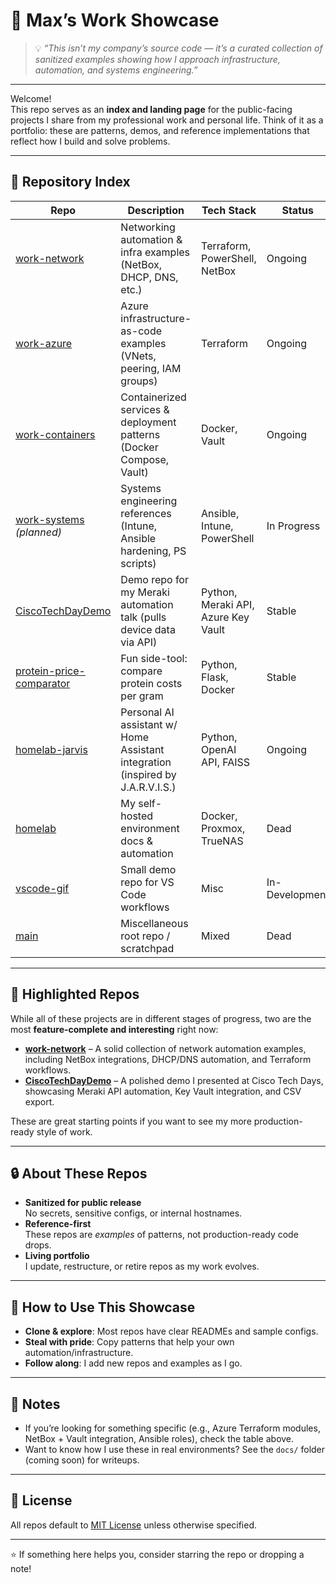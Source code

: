 # 🧰 Max’s Work Showcase

> 💡 *“This isn’t my company’s source code — it’s a curated collection of sanitized examples showing how I approach infrastructure, automation, and systems engineering.”*

---

Welcome!  
This repo serves as an **index and landing page** for the public-facing projects I share from my professional work and personal life. 
Think of it as a portfolio: these are patterns, demos, and reference implementations that reflect how I build and solve problems.

---

## 📂 Repository Index

| Repo | Description | Tech Stack | Status |
|------|-------------|------------|--------|
| [work-network](https://github.com/maxthomas95/work-network) | Networking automation & infra examples (NetBox, DHCP, DNS, etc.) | Terraform, PowerShell, NetBox | Ongoing |
| [work-azure](https://github.com/maxthomas95/work-azure) | Azure infrastructure-as-code examples (VNets, peering, IAM groups) | Terraform | Ongoing |
| [work-containers](https://github.com/maxthomas95/work-containers) | Containerized services & deployment patterns (Docker Compose, Vault) | Docker, Vault | Ongoing |
| [work-systems](https://github.com/maxthomas95/work-systems) *(planned)* | Systems engineering references (Intune, Ansible hardening, PS scripts) | Ansible, Intune, PowerShell | In Progress |
| [CiscoTechDayDemo](https://github.com/maxthomas95/CiscoTechDayDemo) | Demo repo for my Meraki automation talk (pulls device data via API) | Python, Meraki API, Azure Key Vault | Stable |
| [protein-price-comparator](https://github.com/maxthomas95/protein-price-comparator) | Fun side-tool: compare protein costs per gram | Python, Flask, Docker | Stable |
| [homelab-jarvis](https://github.com/maxthomas95/homelab-jarvis) | Personal AI assistant w/ Home Assistant integration (inspired by J.A.R.V.I.S.) | Python, OpenAI API, FAISS | Ongoing |
| [homelab](https://github.com/maxthomas95/homelab) | My self-hosted environment docs & automation | Docker, Proxmox, TrueNAS | Dead |
| [vscode-gif](https://github.com/maxthomas95/vscode-gif) | Small demo repo for VS Code workflows | Misc | In-Development |
| [main](https://github.com/maxthomas95/main) | Miscellaneous root repo / scratchpad | Mixed | Dead |

---

## 🌟 Highlighted Repos

While all of these projects are in different stages of progress, two are the most **feature-complete and interesting** right now:

- **[work-network](https://github.com/maxthomas95/work-network)** – A solid collection of network automation examples, including NetBox integrations, DHCP/DNS automation, and Terraform workflows.  
- **[CiscoTechDayDemo](https://github.com/maxthomas95/CiscoTechDayDemo)** – A polished demo I presented at Cisco Tech Days, showcasing Meraki API automation, Key Vault integration, and CSV export.

These are great starting points if you want to see my more production-ready style of work.

---

## 🔒 About These Repos

- **Sanitized for public release**  
  No secrets, sensitive configs, or internal hostnames.  
- **Reference-first**  
  These repos are *examples* of patterns, not production-ready code drops.  
- **Living portfolio**  
  I update, restructure, or retire repos as my work evolves.

---

## 🚀 How to Use This Showcase

- **Clone & explore**: Most repos have clear READMEs and sample configs.  
- **Steal with pride**: Copy patterns that help your own automation/infrastructure.  
- **Follow along**: I add new repos and examples as I go.  

---

## 📌 Notes

- If you’re looking for something specific (e.g., Azure Terraform modules, NetBox + Vault integration, Ansible roles), check the table above.
- Want to know how I use these in real environments? See the `docs/` folder (coming soon) for writeups.

---

## 📜 License

All repos default to [MIT License](LICENSE) unless otherwise specified.  

---

⭐ If something here helps you, consider starring the repo or dropping a note!
